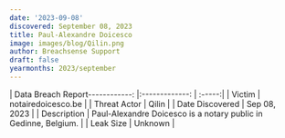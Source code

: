 ```yaml
---
date: '2023-09-08'
discovered: September 08, 2023
title: Paul-Alexandre Doicesco
image: images/blog/Qilin.png
author: Breachsense Support
draft: false
yearmonths: 2023/september
---
```


| Data Breach Report------------:     |:-------------:    | :-----:|
| Victim      | notairedoicesco.be      | 
| Threat Actor      | Qilin      | 
| Date Discovered      | Sep 08, 2023      | 
| Description      | Paul-Alexandre Doicesco is a notary public in Gedinne, Belgium.      | 
| Leak Size      | Unknown      | 

